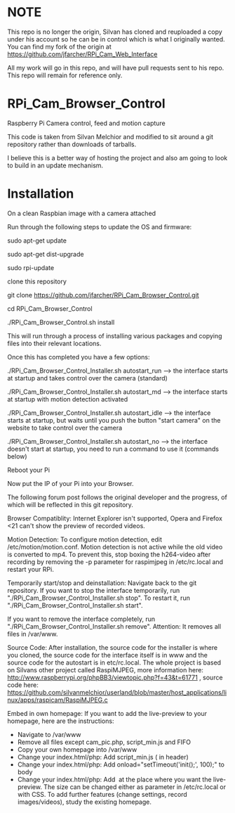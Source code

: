 NOTE
====
This repo is no longer the origin, Silvan has cloned and reuploaded a copy under his account so he can be in control which is what I originally wanted. You can find my fork of the origin at https://github.com/jfarcher/RPi_Cam_Web_Interface

All my work will go in this repo, and will have pull requests sent to his repo. This repo will remain for reference only.


RPi_Cam_Browser_Control
=======================

Raspberry Pi Camera control, feed and motion capture

This code is taken from Silvan Melchior and modified to sit around a git repository rather than downloads of tarballs.

I believe this is a better way of hosting the project and also am going to look to build in an update mechanism.

Installation
============
On a clean Raspbian image with a camera attached

Run through the following steps to update the OS and firmware:

sudo apt-get update

sudo apt-get dist-upgrade

sudo rpi-update


clone this repository

git clone https://github.com/jfarcher/RPi_Cam_Browser_Control.git

cd RPi_Cam_Browser_Control

./RPi_Cam_Browser_Control.sh install

This will run through a process of installing various packages and copying files into their relevant locations.

Once this has completed you have a few options:

./RPi_Cam_Browser_Control_Installer.sh autostart_run --> the interface starts at startup and takes control over the camera (standard)

./RPi_Cam_Browser_Control_Installer.sh autostart_md --> the interface starts at startup with motion detection activated

./RPi_Cam_Browser_Control_Installer.sh autostart_idle --> the interface starts at startup, but waits until you push the button "start camera" on the website to take control over the camera

./RPi_Cam_Browser_Control_Installer.sh autostart_no --> the interface doesn't start at startup, you need to run a command to use it (commands below) 

Reboot your Pi

Now put the IP of your Pi into your Browser.

The following forum post follows the original developer and the progress, of which will be reflected in this git repository.

Browser Compatiblity: Internet Explorer isn't supported, Opera and Firefox <21 can't show the preview of recorded videos.

Motion Detection: To configure motion detection, edit /etc/motion/motion.conf. Motion detection is not active while the old video is converted to mp4. To prevent this, stop boxing the h264-video after recording by removing the -p parameter for raspimjpeg in /etc/rc.local and restart your RPi.

Temporarily start/stop and deinstallation: Navigate back to the git repository. If you want to stop the interface temporarily, run "./RPi_Cam_Browser_Control_Installer.sh stop". To restart it, run "./RPi_Cam_Browser_Control_Installer.sh start".

If you want to remove the interface completely, run "./RPi_Cam_Browser_Control_Installer.sh remove". Attention: It removes all files in /var/www.

Source Code: After installation, the source code for the installer is where you cloned, the source code for the interface itself is in www and the source code for the autostart is in etc/rc.local. The whole project is based on Silvans other project called RaspiMJPEG, more information here: http://www.raspberrypi.org/phpBB3/viewtopic.php?f=43&t=61771 , source code here: 
https://github.com/silvanmelchior/userland/blob/master/host_applications/linux/apps/raspicam/RaspiMJPEG.c

Embed in own homepage: If you want to add the live-preview to your homepage, here are the instructions:
- Navigate to /var/www
- Remove all files except cam_pic.php, script_min.js and FIFO
- Copy your own homepage into /var/www
- Change your index.html/php: Add script_min.js (<script src="script_min.js"></script> in header)
- Change your index.html/php: Add onload="setTimeout('init();', 100);" to body
- Change your index.html/php: Add <img id="mjpeg_dest"> at the place where you want the live-preview.
The size can be changed either as parameter in /etc/rc.local or with CSS. To add further features (change settings, record images/videos), study the existing homepage.

